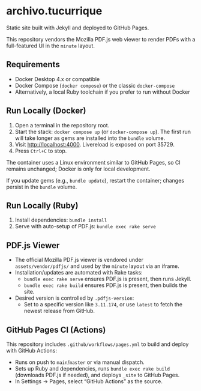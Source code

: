 # archivo.tucurrique

Static site built with Jekyll and deployed to GitHub Pages.

This repository vendors the Mozilla PDF.js web viewer to render PDFs with a full-featured UI in the `minute` layout.

## Requirements

- Docker Desktop 4.x or compatible
- Docker Compose (`docker compose`) or the classic `docker-compose`
- Alternatively, a local Ruby toolchain if you prefer to run without Docker

## Run Locally (Docker)

1. Open a terminal in the repository root.
2. Start the stack: `docker compose up` (or `docker-compose up`). The first run will take longer as gems are installed into the `bundle` volume.
3. Visit <http://localhost:4000>. Livereload is exposed on port 35729.
4. Press `Ctrl+C` to stop.

The container uses a Linux environment similar to GitHub Pages, so CI remains unchanged; Docker is only for local development.

If you update gems (e.g., `bundle update`), restart the container; changes persist in the `bundle` volume.

## Run Locally (Ruby)

1. Install dependencies: `bundle install`
2. Serve with auto-setup of PDF.js: `bundle exec rake serve`

## PDF.js Viewer

- The official Mozilla PDF.js viewer is vendored under `assets/vendor/pdfjs/` and used by the `minute` layout via an iframe.
- Installation/updates are automated with Rake tasks:
  - `bundle exec rake serve` ensures PDF.js is present, then runs Jekyll.
  - `bundle exec rake build` ensures PDF.js is present, then builds the site.
- Desired version is controlled by `.pdfjs-version`:
  - Set to a specific version like `3.11.174`, or use `latest` to fetch the newest release from GitHub.

## GitHub Pages CI (Actions)

This repository includes `.github/workflows/pages.yml` to build and deploy with GitHub Actions:

- Runs on push to `main`/`master` or via manual dispatch.
- Sets up Ruby and dependencies, runs `bundle exec rake build` (downloads PDF.js if needed), and deploys `_site` to GitHub Pages.
- In Settings → Pages, select “GitHub Actions” as the source.
